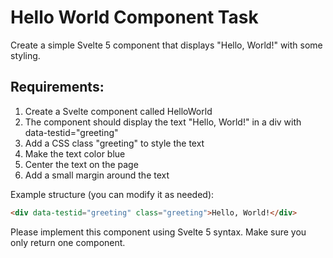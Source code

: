 # Hello World Component Task

Create a simple Svelte 5 component that displays "Hello, World!" with some styling.

## Requirements:

1. Create a Svelte component called HelloWorld
2. The component should display the text "Hello, World!" in a div with data-testid="greeting"
3. Add a CSS class "greeting" to style the text
4. Make the text color blue
5. Center the text on the page
6. Add a small margin around the text

Example structure (you can modify it as needed):

```html
<div data-testid="greeting" class="greeting">Hello, World!</div>
```

Please implement this component using Svelte 5 syntax. Make sure you only return one component.
